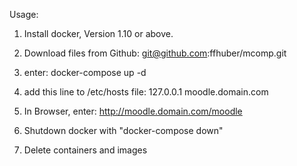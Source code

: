 
Usage:

1) Install docker, Version 1.10 or above.

2) Download files from Github: git@github.com:ffhuber/mcomp.git

3) enter: docker-compose up -d

4) add this line to /etc/hosts file: 127.0.0.1 moodle.domain.com

5) In Browser, enter: http://moodle.domain.com/moodle


6) Shutdown docker with "docker-compose down"

7) Delete containers and images 
